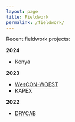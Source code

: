 ```yaml
---
layout: page
title: Fieldwork
permalink: /fieldwork/
---
```


Recent fieldwork projects:

**2024**
- Kenya

**2023**
- [WesCON-WOEST](https://charlesknight1.github.io/wescon)
- KAPEX

**2022**
- [DRYCAB](https://charlesknight1.github.io/drycab)
